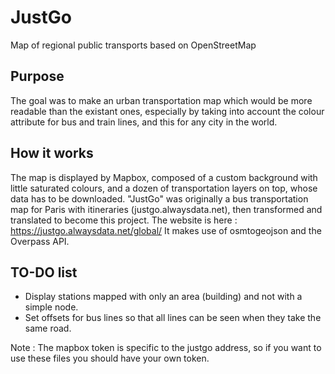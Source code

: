# JustGo
Map of regional public transports based on OpenStreetMap

## Purpose
The goal was to make an urban transportation map which would be more readable than the existant ones, especially by taking into account the colour attribute for bus and train lines, and this for any city in the world.

## How it works
The map is displayed by Mapbox, composed of a custom background with little saturated colours, and a dozen of transportation layers on top, whose data has to be downloaded.
"JustGo" was originally a bus transportation map for Paris with itineraries (justgo.alwaysdata.net), then transformed and translated to become this project. 
The website is here : https://justgo.alwaysdata.net/global/
It makes use of osmtogeojson and the Overpass API.

## TO-DO list
- Display stations mapped with only an area (building) and not with a simple node.
- Set offsets for bus lines so that all lines can be seen when they take the same road.


Note : The mapbox token is specific to the justgo address, so if you want to use these files you should have your own token.
